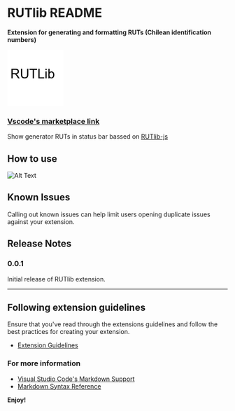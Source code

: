 # RUTlib README

**Extension for generating and formatting RUTs (Chilean identification numbers)**

![Logo Rutlib](https://github.com/RUTlib/RUTlib-vscode/blob/main/images/rutliblogo.png?raw=true)


### [**Vscode's marketplace link**](https://marketplace.visualstudio.com/items?itemName=fvergaracl.rutlib)

Show generator RUTs in status bar bassed on [RUTlib-js](https://github.com/RUTlib/rutlib-js)



## How to use

![Alt Text](https://github.com/RUTlib/RUTlib-vscode/blob/main/usage_example.gif?raw=true)

## Known Issues

Calling out known issues can help limit users opening duplicate issues against your extension.

## Release Notes


### 0.0.1

Initial release of RUTlib extension.


-----------------------------------------------------------------------------------------------------------
## Following extension guidelines

Ensure that you've read through the extensions guidelines and follow the best practices for creating your extension.

* [Extension Guidelines](https://code.visualstudio.com/api/references/extension-guidelines)



### For more information

* [Visual Studio Code's Markdown Support](http://code.visualstudio.com/docs/languages/markdown)
* [Markdown Syntax Reference](https://help.github.com/articles/markdown-basics/)

**Enjoy!**
